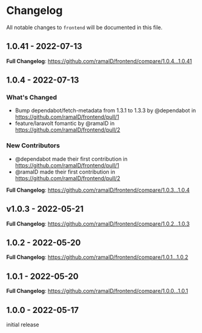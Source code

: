 # Changelog

All notable changes to `frontend` will be documented in this file.

## 1.0.41 - 2022-07-13

**Full Changelog**: https://github.com/ramaID/frontend/compare/1.0.4...1.0.41

## 1.0.4 - 2022-07-13

### What's Changed

- Bump dependabot/fetch-metadata from 1.3.1 to 1.3.3 by @dependabot in https://github.com/ramaID/frontend/pull/1
- feature/laravolt fomantic by @ramaID in https://github.com/ramaID/frontend/pull/2

### New Contributors

- @dependabot made their first contribution in https://github.com/ramaID/frontend/pull/1
- @ramaID made their first contribution in https://github.com/ramaID/frontend/pull/2

**Full Changelog**: https://github.com/ramaID/frontend/compare/1.0.3...1.0.4

## v1.0.3 - 2022-05-21

**Full Changelog**: https://github.com/ramaID/frontend/compare/1.0.2...1.0.3

## 1.0.2 - 2022-05-20

**Full Changelog**: https://github.com/ramaID/frontend/compare/1.0.1...1.0.2

## 1.0.1 - 2022-05-20

**Full Changelog**: https://github.com/ramaID/frontend/compare/1.0.0...1.0.1

## 1.0.0 - 2022-05-17

initial release
